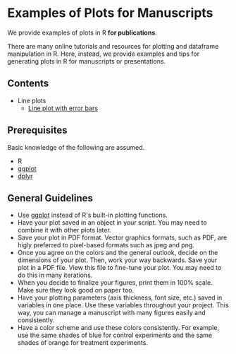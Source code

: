 # Examples of Plots for Manuscripts

We provide examples of plots in R **for publications**.

There are many online tutorials and resources for plotting and dataframe manipulation in R. 
Here, instead, we provide examples and tips for generating plots in R for manuscripts or presentations.

## Contents

  * Line plots
    * [Line plot with error bars](https://github.com/CenikLab/plot_examples/blob/main/line_and_point_plots/line_plots.md)

## Prerequisites
Basic knowledge of the following are assumed.

  * R
  * [ggplot](https://ggplot2.tidyverse.org/)
  * [dplyr](https://dplyr.tidyverse.org/)

## General Guidelines

  * Use [ggplot](https://ggplot2.tidyverse.org/) instead of R's built-in plotting functions. 
  * Have your plot saved in an object in your script. You may need to combine it with other plots later.
  * Save your plot in PDF format. Vector graphics formats, such as PDF, are higly preferred to pixel-based formats such as jpeg and png.
  * Once you agree on the colors and the general outlook, decide on the dimensions of your plot. Then, work your way backwards. Save your plot in a PDF file. View this file to fine-tune your plot. You may need to do this in many iterations.
  * When you decide to finalize your figures, print them in 100% scale. Make sure they look good on paper too.
  * Have your plotting parameters (axis thickness, font size, etc.) saved in variables in one place. Use these variables throughout your project. This way, you can manage a manuscript with many figures easily and consistently.
  * Have a color scheme and use these colors consistently. For example, use the same shades of blue for control experiments and the same shades of orange for treatment experiments.


 
 

